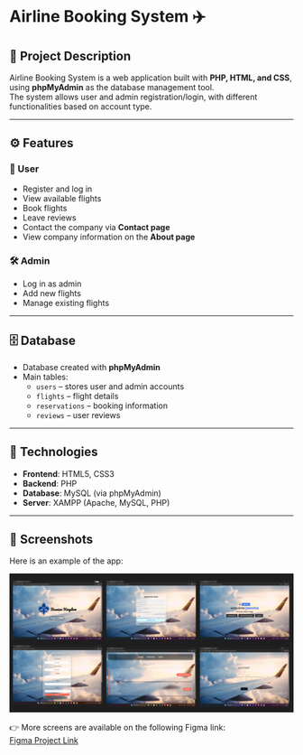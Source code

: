 # Airline Booking System ✈️

## 📌 Project Description
Airline Booking System is a web application built with **PHP, HTML, and CSS**, using **phpMyAdmin** as the database management tool.  
The system allows user and admin registration/login, with different functionalities based on account type.  

---

## ⚙️ Features

### 👤 User
- Register and log in
- View available flights
- Book flights
- Leave reviews
- Contact the company via **Contact page**
- View company information on the **About page**

### 🛠️ Admin
- Log in as admin
- Add new flights
- Manage existing flights

---

## 🗄️ Database
- Database created with **phpMyAdmin**
- Main tables:
  - `users` – stores user and admin accounts
  - `flights` – flight details
  - `reservations` – booking information
  - `reviews` – user reviews

---

## 🚀 Technologies
- **Frontend**: HTML5, CSS3  
- **Backend**: PHP  
- **Database**: MySQL (via phpMyAdmin)  
- **Server**: XAMPP (Apache, MySQL, PHP)  

---


## 📸 Screenshots

Here is an example of the app:

![App Screenshot](images/airline.png)

👉 More  screens are available on the following Figma link:  
[Figma Project Link](https://www.figma.com/design/xU6xUxhSmKSA4cCkjocW1w/Airline?t=xidUCx2aRn437iV7-0)


